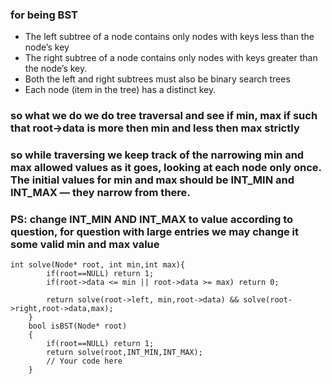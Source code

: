### for being BST
- The left subtree of a node contains only nodes with keys less than the node’s key
- The right subtree of a node contains only nodes with keys greater than the node’s key. 
- Both the left and right subtrees must also be binary search trees
- Each node (item in the tree) has a distinct key.

### so what we do we do tree traversal and see if min, max if such that root->data is more then min and less then max strictly
### so while traversing we keep track of the narrowing min and max allowed values as it goes, looking at each node only once. The initial values for min and max should be INT_MIN and INT_MAX — they narrow from there. 
### PS: change INT_MIN AND INT_MAX to value according to question, for question with large entries we may change it some valid min and max value
```
int solve(Node* root, int min,int max){
        if(root==NULL) return 1;
        if(root->data <= min || root->data >= max) return 0;
        
        return solve(root->left, min,root->data) && solve(root->right,root->data,max);
    }
    bool isBST(Node* root) 
    {
        if(root==NULL) return 1;
        return solve(root,INT_MIN,INT_MAX);
        // Your code here
    }
```
